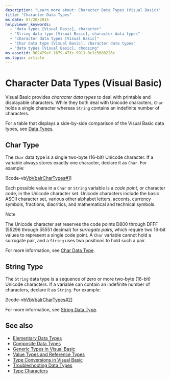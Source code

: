```yaml
---
description: "Learn more about: Character Data Types (Visual Basic)"
title: "Character Data Types"
ms.date: 07/20/2015
helpviewer_keywords: 
  - "data types [Visual Basic], character"
  - "String data type [Visual Basic], character data types"
  - "character data types [Visual Basic]"
  - "Char data type [Visual Basic], character data types"
  - "data types [Visual Basic], choosing"
ms.assetid: 902479ef-1679-47fc-9911-0c1c5008226c
ms.topic: article
---
```

# Character Data Types (Visual Basic)

Visual Basic provides *character data types* to deal with printable and displayable characters. While they both deal with Unicode characters, `Char` holds a single character whereas `String` contains an indefinite number of characters.  
  
 For a table that displays a side-by-side comparison of the Visual Basic data types, see [Data Types](../../../language-reference/data-types/index.md).  
  
## Char Type  

 The `Char` data type is a single two-byte (16-bit) Unicode character. If a variable always stores exactly one character, declare it as `Char`. For example:  
  
 [!code-vb[VbVbalrCharTypes#1](~/samples/snippets/visualbasic/VS_Snippets_VBCSharp/vbvbalrchartypes/vb/module1.vb#1)]
  
 Each possible value in a `Char` or `String` variable is a *code point*, or character code, in the Unicode character set. Unicode characters include the basic ASCII character set, various other alphabet letters, accents, currency symbols, fractions, diacritics, and mathematical and technical symbols.  
  
> [!NOTE]
> The Unicode character set reserves the code points D800 through DFFF (55296 through 55551 decimal) for *surrogate pairs*, which require two 16-bit values to represent a single code point. A `Char` variable cannot hold a surrogate pair, and a `String` uses two positions to hold such a pair.  
  
 For more information, see [Char Data Type](../../../language-reference/data-types/char-data-type.md).  
  
## String Type  

 The `String` data type is a sequence of zero or more two-byte (16-bit) Unicode characters. If a variable can contain an indefinite number of characters, declare it as `String`. For example:  
  
 [!code-vb[VbVbalrCharTypes#2](~/samples/snippets/visualbasic/VS_Snippets_VBCSharp/vbvbalrchartypes/vb/module1.vb#2)]
  
 For more information, see [String Data Type](../../../language-reference/data-types/string-data-type.md).  
  
## See also

- [Elementary Data Types](elementary-data-types.md)
- [Composite Data Types](composite-data-types.md)
- [Generic Types in Visual Basic](generic-types.md)
- [Value Types and Reference Types](value-types-and-reference-types.md)
- [Type Conversions in Visual Basic](type-conversions.md)
- [Troubleshooting Data Types](troubleshooting-data-types.md)
- [Type Characters](type-characters.md)
